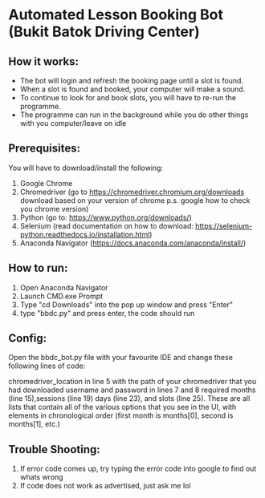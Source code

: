 # Automated Lesson Booking Bot (Bukit Batok Driving Center)

## How it works:
- The bot will login and refresh the booking page until a slot is found.
- When a slot is found and booked, your computer will make a sound.
- To continue to look for and book slots, you will have to re-run the programme.
- The programme can run in the background while you do other things with you computer/leave on idle

## Prerequisites:

You will have to download/install the following:

1. Google Chrome
2. Chromedriver (go to https://chromedriver.chromium.org/downloads download based on your version of chrome p.s. google how to check you chrome version)
4. Python (go to: https://www.python.org/downloads/)
5. Selenium (read documentation on how to download: https://selenium-python.readthedocs.io/installation.html)
6. Anaconda Navigator (https://docs.anaconda.com/anaconda/install/)

## How to run:
1. Open Anaconda Navigator
2. Launch CMD.exe Prompt
3. Type "cd Downloads" into the pop up window and press "Enter"
4. type "bbdc.py" and press enter, the code should run

## Config:

Open the bbdc_bot.py file with your favourite IDE and change these following lines of code:

chromedriver_location in line 5 with the path of your chromedriver that you had downloaded
username and password in lines 7 and 8
required months (line 15),sessions (line 19) days (line 23), and slots (line 25). These are all lists that contain all of the various options that you see in the UI, with elements in chronological order (first month is months[0], second is months[1], etc.)

## Trouble Shooting:
 1. If error code comes up, try typing the error code into google to find out whats wrong
 2. If code does not work as advertised, just ask me lol
